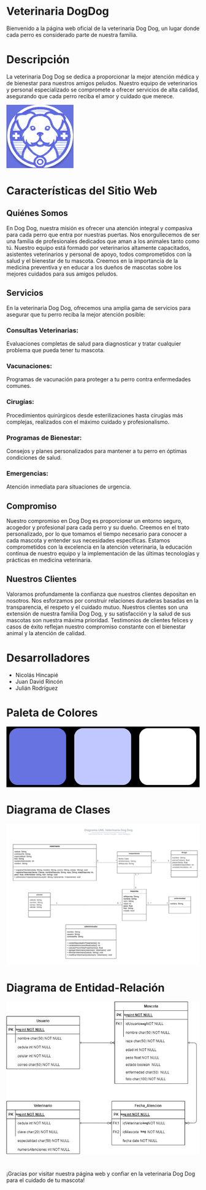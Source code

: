 # Veterinaria DogDog 

Bienvenido a la página web oficial de la veterinaria Dog Dog, un lugar donde cada perro es considerado parte de nuestra familia.

# Descripción
La veterinaria Dog Dog se dedica a proporcionar la mejor atención médica y de bienestar para nuestros amigos peludos. Nuestro equipo de veterinarios y personal especializado se compromete a ofrecer servicios de alta calidad, asegurando que cada perro reciba el amor y cuidado que merece.

![Logo](demo/src/main/resources/static/images/Logo.png)

# Características del Sitio Web
## Quiénes Somos
En Dog Dog, nuestra misión es ofrecer una atención integral y compasiva para cada perro que entra por nuestras puertas. Nos enorgullecemos de ser una familia de profesionales dedicados que aman a los animales tanto como tú. Nuestro equipo está formado por veterinarios altamente capacitados, asistentes veterinarios y personal de apoyo, todos comprometidos con la salud y el bienestar de tu mascota. Creemos en la importancia de la medicina preventiva y en educar a los dueños de mascotas sobre los mejores cuidados para sus amigos peludos.

## Servicios
En la veterinaria Dog Dog, ofrecemos una amplia gama de servicios para asegurar que tu perro reciba la mejor atención posible:

### Consultas Veterinarias: 
Evaluaciones completas de salud para diagnosticar y tratar cualquier problema que pueda tener tu mascota.
### Vacunaciones: 
Programas de vacunación para proteger a tu perro contra enfermedades comunes.
### Cirugías: 
Procedimientos quirúrgicos desde esterilizaciones hasta cirugías más complejas, realizados con el máximo cuidado y profesionalismo.
### Programas de Bienestar: 
Consejos y planes personalizados para mantener a tu perro en óptimas condiciones de salud.
### Emergencias: 
Atención inmediata para situaciones de urgencia.

## Compromiso
Nuestro compromiso en Dog Dog es proporcionar un entorno seguro, acogedor y profesional para cada perro y su dueño. Creemos en el trato personalizado, por lo que tomamos el tiempo necesario para conocer a cada mascota y entender sus necesidades específicas. Estamos comprometidos con la excelencia en la atención veterinaria, la educación continua de nuestro equipo y la implementación de las últimas tecnologías y prácticas en medicina veterinaria.

## Nuestros Clientes
Valoramos profundamente la confianza que nuestros clientes depositan en nosotros. Nos esforzamos por construir relaciones duraderas basadas en la transparencia, el respeto y el cuidado mutuo. Nuestros clientes son una extensión de nuestra familia Dog Dog, y su satisfacción y la salud de sus mascotas son nuestra máxima prioridad. Testimonios de clientes felices y casos de éxito reflejan nuestro compromiso constante con el bienestar animal y la atención de calidad.

# Desarrolladores
  
- Nicolás Hincapié
- Juan David Rincón
- Julián Rodríguez

# Paleta de Colores

![Paleta](demo/src/main/resources/static/images/paleta_colores.png)

# Diagrama de Clases

![Diagrama UML](demo/src/main/resources/static/images/UML.jpg)

# Diagrama de Entidad-Relación

![Diagrama Entidad-Relación](demo/src/main/resources/static/images/entities-relation.jpg)

#

¡Gracias por visitar nuestra página web y confiar en la veterinaria Dog Dog para el cuidado de tu mascota!

#
